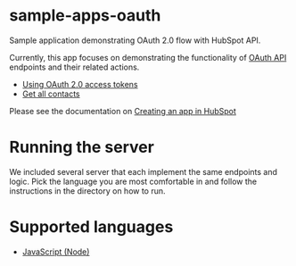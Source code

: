 # sample-apps-oauth
Sample application demonstrating OAuth 2.0 flow with HubSpot API.

Currently, this app focuses on demonstrating the functionality of [OAuth API](https://developers.hubspot.com/docs/api/working-with-oauth) endpoints and their related actions.

- [Using OAuth 2.0 access tokens](https://developers.hubspot.com/docs/api/intro-to-auth)
- [Get all contacts](https://developers.hubspot.com/docs/api/crm/contacts)

Please see the documentation on [Creating an app in HubSpot](https://developers.hubspot.com/docs/api/creating-an-ap)


# Running the server

We included several server that each implement the same endpoints and logic.
Pick the language you are most comfortable in and follow the instructions in the directory on how to run.

# Supported languages

* [JavaScript (Node)](node/README.md)
